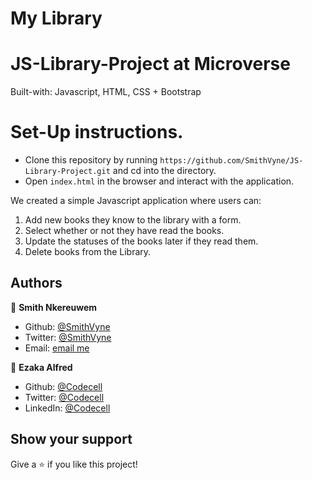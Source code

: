 # My Library
# JS-Library-Project at Microverse
Built-with: Javascript, HTML, CSS + Bootstrap

# Set-Up instructions.
* Clone this repository by running `https://github.com/SmithVyne/JS-Library-Project.git` and cd into the directory.
* Open `index.html` in the browser and interact with the application.


We created a simple Javascript application where users can:

1. Add new books they know to the library with a form.
2. Select whether or not they have read the books.
3. Update the statuses of the books later if they read them.
4. Delete books from the Library.

## Authors

👤 **Smith Nkereuwem**

- Github: [@SmithVyne](https://github.com/SmithVyne)
- Twitter: [@SmithVyne](https://twitter.com/SmithVyne)
- Email: [email me](smithnkereuwem2@gmail.com)

👤 **Ezaka Alfred**

- Github: [@Codecell](https://github.com/codecell)
- Twitter: [@Codecell](https://twitter.com/the_codecell)
- LinkedIn: [@Codecell](https://www.linkedin.com/in/alfrednoble/)

## Show your support

Give a ⭐️ if you like this project!
